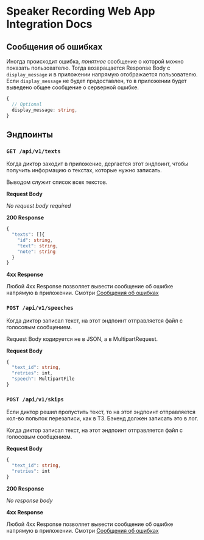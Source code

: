 # Speaker Recording Web App Integration Docs 

## Сообщения об ошибках

Иногда происходит ошибка, *понятное* сообщение о которой можно показать пользователю. 
Тогда возвращается Response Body с `display_message` и в приложении напрямую отображается пользователю.
Если `display_message` не будет предоставлен, то в приложении будет выведено общее сообщение о серверной ошибке. 

```ts
{
  // Optional
  display_message: string,
}
```

## Эндпоинты

### `GET /api/v1/texts`
 
Когда диктор заходит в приложение, дергается этот эндпоинт, чтобы получить информацию о текстах, которые нужно записать. 

Выводом служит список всех текстов.

**Request Body**

_No request body required_

**200 Response**

```ts
{
  "texts": []{
    "id": string, 
    "text": string, 
    "note": string
  }
}
```

**4xx Response**

Любой 4xx Response позволяет вывести сообщение об ошибке напрямую в приложении. Смотри [Сообщения об ошибках](#сообщения-об-ошибках)

### `POST /api/v1/speeches`
 
Когда диктор записал текст, на этот эндпоинт отправляется файл с голосовым сообщением. 

Request Body кодируется не в JSON, а в MultipartRequest. 

**Request Body**

```ts
{
  "text_id": string,
  "retries": int, 
  "speech": MultipartFile
}
```

### `POST /api/v1/skips`
 
Если диктор решил пропустить текст, то на этот эндпоинт отправляется кол-во попыток перезаписи, как в ТЗ. Бэкенд должен записать это в лог. 

Когда диктор записал текст, на этот эндпоинт отправляется файл с голосовым сообщением. 

**Request Body**

```ts
{
  "text_id": string,
  "retries": int
}
```

**200 Response**

_No response body_

**4xx Response**

Любой 4xx Response позволяет вывести сообщение об ошибке напрямую в приложении. Смотри [Сообщения об ошибках](#сообщения-об-ошибках)
